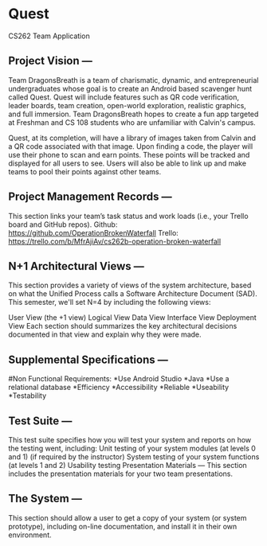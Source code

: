 # Quest
CS262 Team Application

## Project Vision —

Team DragonsBreath is a team of charismatic, dynamic, and entrepreneurial undergraduates whose goal is to create an Android based scavenger hunt called Quest. Quest will include features such as QR code verification, leader boards, team creation, open-world exploration, realistic graphics, and full immersion. Team DragonsBreath hopes to create a fun app targeted at Freshman and CS 108 students who are unfamiliar with Calvin's campus.

Quest, at its completion, will have a library of images taken from Calvin and a QR code associated with that image. Upon finding a code, the player will use their phone to scan and earn points. These points will be tracked and displayed for all users to see. Users will also be able to link up and make teams to pool their points against other teams.

## Project Management Records — 
This section links your team’s task status and work loads (i.e., your Trello board and GitHub repos).
Github: https://github.com/OperationBrokenWaterfall
Trello: https://trello.com/b/MfrAjiAv/cs262b-operation-broken-waterfall

## N+1 Architectural Views — 
This section provides a variety of views of the system architecture, based on what the Unified Process calls a Software Architecture Document (SAD). This semester, we'll set N=4 by including the following views:

User View (the +1 view)
Logical View
Data View
Interface View
Deployment View
Each section should summarizes the key architectural decisions documented in that view and explain why they were made.

## Supplemental Specifications — 
  #Non Functional Requirements:
    *Use Android Studio
    *Java
    *Use a relational database
    *Efficiency
    *Accessibility
    *Reliable
    *Useability
    *Testability

## Test Suite — 
This test suite specifies how you will test your system and reports on how the testing went, including: Unit testing of your system modules (at levels 0 and 1) (if required by the instructor) System testing of your system functions (at levels 1 and 2) Usability testing Presentation Materials — This section includes the presentation materials for your two team presentations.

## The System — 
This section should allow a user to get a copy of your system (or system prototype), including on-line documentation, and install it in their own environment.
